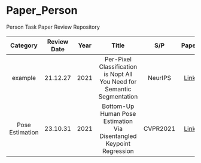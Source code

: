# Paper_Person
Person Task Paper Review Repository


| Category       | Review Date | Year |                                  Title                                         |   S/P    | Paper                                        | Review Page                                                       |
|:--------------:|:-----------:|------|:------------------------------------------------------------------------------:|:--------:|:--------------------------------------------:|:------------------------------------------------------------:|
| example   |   21.12.27  | 2021 | Per-Pixel Classification is Nopt All You Need for Semantic Segmentation        | NeurIPS  | [Link](https://arxiv.org/abs/2107.06278)     | [Review](Segmentation/MaskFormer/review-MaskFormer.md)       |
| Pose Estimation   |   23.10.31  | 2021 | Bottom-Up Human Pose Estimation Via Disentangled Keypoint Regression             | CVPR2021    | [Link](https://arxiv.org/abs/2104.02300)     | [Review](PoseEstimation/DEKR.md) |                     |


